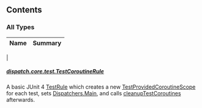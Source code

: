 

## Contents

### All Types

| Name | Summary |
|---|---|
|

##### [dispatch.core.test.TestCoroutineRule](../dispatch.core.test/-test-coroutine-rule/index.md)

A basic JUnit 4 [TestRule](https://junit.org/junit4/javadoc/latest/org/junit/rules/TestRule.html) which creates a new [TestProvidedCoroutineScope](https://rbusarow.github.io/Dispatch/core-test/dispatch.core.test/-test-provided-coroutine-scope/index.md) for each test,
sets [Dispatchers.Main](https://kotlin.github.io/kotlinx.coroutines/kotlinx-coroutines-core/kotlinx.coroutines/-dispatchers/-main.html), and calls [cleanupTestCoroutines](https://rbusarow.github.io/Dispatch/core-test/dispatch.core.test/-test-coroutine-rule/cleanup-test-coroutines.md) afterwards.


